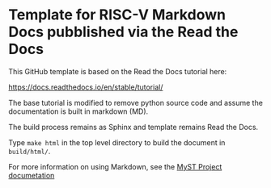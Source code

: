 # Template for RISC-V Markdown Docs pubblished via the Read the Docs

This GitHub template is based on the Read the Docs tutorial
here:

https://docs.readthedocs.io/en/stable/tutorial/

The base tutorial is modified to remove python source code
and assume the documentation is built in markdown (MD).

The build process remains as Sphinx and template remains Read the Docs.

Type `make html` in the top level directory to build the document in `build/html/`.

For more information on using Markdown, see the
[MyST Project documetation](https://myst-parser.readthedocs.io/en/latest/index.html)
